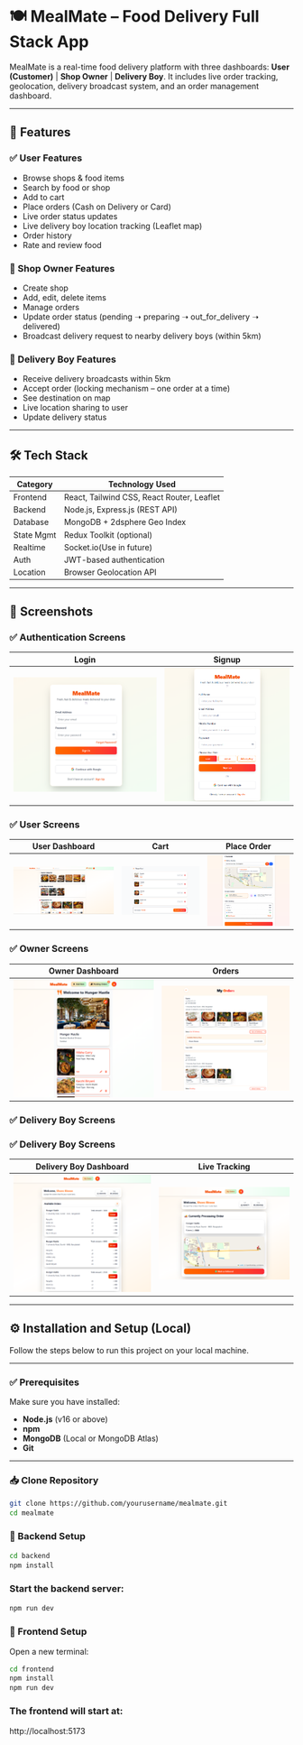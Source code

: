 # 🍽️ MealMate – Food Delivery Full Stack App

MealMate is a real-time food delivery platform with three dashboards:
**User (Customer)** | **Shop Owner** | **Delivery Boy**.
It includes live order tracking, geolocation, delivery broadcast system, and an order management dashboard.

---

## 🚀 Features

### ✅ User Features
- Browse shops & food items
- Search by food or shop
- Add to cart
- Place orders (Cash on Delivery or Card)
- Live order status updates
- Live delivery boy location tracking (Leaflet map)
- Order history
- Rate and review food

### 🏪 Shop Owner Features
- Create shop
- Add, edit, delete items
- Manage orders
- Update order status (pending ➝ preparing ➝ out_for_delivery ➝ delivered)
- Broadcast delivery request to nearby delivery boys (within 5km)

### 🛵 Delivery Boy Features
- Receive delivery broadcasts within 5km
- Accept order (locking mechanism – one order at a time)
- See destination on map
- Live location sharing to user
- Update delivery status

---

## 🛠️ Tech Stack

| Category   | Technology Used |
|-------------|------------------|
| Frontend    | React, Tailwind CSS, React Router, Leaflet |
| Backend     | Node.js, Express.js (REST API) |
| Database    | MongoDB + 2dsphere Geo Index |
| State Mgmt  | Redux Toolkit (optional) |
| Realtime    | Socket.io(Use in future) |
| Auth        | JWT-based authentication |
| Location    | Browser Geolocation API |

---

## 📸 Screenshots

### ✅ Authentication Screens
| Login | Signup |
|-------|--------|
| ![Login](frontend/public/login.png) | ![Signup](frontend/public/signup.png) |

### ✅ User Screens
| User Dashboard | Cart | Place Order |
|----------------|------|--------------|
| ![User Dashboard](frontend/public/user.png) | ![Cart](frontend/public/cart.png) | ![Place Order](frontend/public/placeOrder.png) |

### ✅ Owner Screens
| Owner Dashboard | Orders |
|-----------------|--------|
| ![Owner Dashboard](frontend/public/Owner.png) | ![Order Management](frontend/public/order.png) |

### ✅ Delivery Boy Screens
### ✅ Delivery Boy Screens
| Delivery Boy Dashboard | Live Tracking |
|-------------------------|---------------|
| ![Delivery Boy](frontend/public/deliveryBoy.png) | ![Live Tracking](frontend/public/liveTracking.png) |


---

## ⚙️ Installation and Setup (Local)

Follow the steps below to run this project on your local machine.

---

### ✅ Prerequisites
Make sure you have installed:
- **Node.js** (v16 or above)
- **npm** 
- **MongoDB** (Local or MongoDB Atlas)
- **Git**

---

### 📥 Clone Repository
```bash
git clone https://github.com/yourusername/mealmate.git
cd mealmate
```
### 🔧 Backend Setup
```bash
cd backend
npm install
```

### Start the backend server:
```bash
npm run dev
```

### 🎨 Frontend Setup

Open a new terminal:
```bash
cd frontend
npm install
npm run dev
```


### The frontend will start at:

http://localhost:5173

